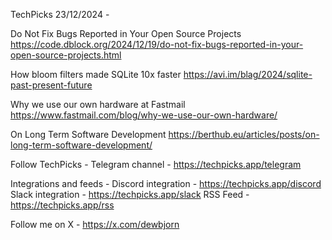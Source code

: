 TechPicks 23/12/2024 -

Do Not Fix Bugs Reported in Your Open Source Projects
https://code.dblock.org/2024/12/19/do-not-fix-bugs-reported-in-your-open-source-projects.html

How bloom filters made SQLite 10x faster
https://avi.im/blag/2024/sqlite-past-present-future

Why we use our own hardware at Fastmail
https://www.fastmail.com/blog/why-we-use-our-own-hardware/

On Long Term Software Development
https://berthub.eu/articles/posts/on-long-term-software-development/

Follow TechPicks -
Telegram channel - https://techpicks.app/telegram

Integrations and feeds -
Discord integration - https://techpicks.app/discord
Slack integration - https://techpicks.app/slack
RSS Feed - https://techpicks.app/rss

Follow me on X - https://x.com/dewbjorn